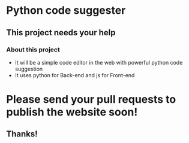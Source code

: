 # Python code suggester
## This project needs your help

### About this project
- It will be a simple code editor in the web with powerful python code suggestion
- It uses python for Back-end and js for Front-end
# Please send your pull requests to publish the website soon!
## Thanks!
